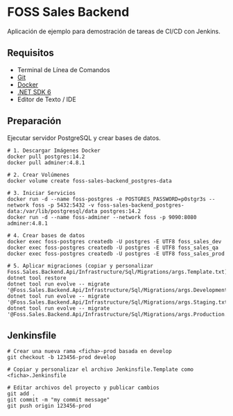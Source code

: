 # FOSS Sales Backend
Aplicación de ejemplo para demostración de tareas de CI/CD con Jenkins.


## Requisitos
* Terminal de Línea de Comandos
* [Git](https://git-scm.com/)
* [Docker](https://www.docker.com/)
* [.NET SDK 6](https://dotnet.microsoft.com/en-us/download/dotnet/6.0)
* Editor de Texto / IDE


## Preparación
Ejecutar servidor PostgreSQL y crear bases de datos.
````shell
# 1. Descargar Imágenes Docker
docker pull postgres:14.2
docker pull adminer:4.8.1

# 2. Crear Volúmenes
docker volume create foss-sales-backend_postgres-data

# 3. Iniciar Servicios
docker run -d --name foss-postgres -e POSTGRES_PASSWORD=p0stgr3s --network foss -p 5432:5432 -v foss-sales-backend_postgres-data:/var/lib/postgresql/data postgres:14.2
docker run -d --name foss-adminer --network foss -p 9090:8080 adminer:4.8.1

# 4. Crear bases de datos
docker exec foss-postgres createdb -U postgres -E UTF8 foss_sales_dev
docker exec foss-postgres createdb -U postgres -E UTF8 foss_sales_qa
docker exec foss-postgres createdb -U postgres -E UTF8 foss_sales_prod

# 5. Aplicar migraciones (copiar y personalizar Foss.Sales.Backend.Api/Infrastructure/Sql/Migrations/args.Template.txt)
dotnet tool restore
dotnet tool run evolve -- migrate '@Foss.Sales.Backend.Api/Infrastructure/Sql/Migrations/args.Development.txt'
dotnet tool run evolve -- migrate '@Foss.Sales.Backend.Api/Infrastructure/Sql/Migrations/args.Staging.txt'
dotnet tool run evolve -- migrate '@Foss.Sales.Backend.Api/Infrastructure/Sql/Migrations/args.Production.txt'
````

## Jenkinsfile
```shell
# Crear una nueva rama <ficha>-prod basada en develop 
git checkout -b 123456-prod develop

# Copiar y personalizar el archivo Jenkinsfile.Template como <ficha>.Jenkinsfile

# Editar archivos del proyecto y publicar cambios
git add .
git commit -m "my commit message"
git push origin 123456-prod
``` 
